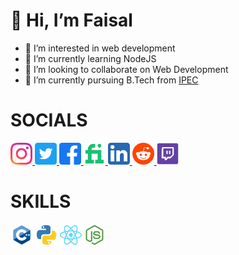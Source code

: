 
# 👋 Hi, I’m Faisal

- 👀 I’m interested in web development
- 🌱 I’m currently learning NodeJS
- 💞️ I’m looking to collaborate on Web Development
- 🔭 I’m currently pursuing B.Tech from [IPEC](https://www.ipec.org.in/)

# SOCIALS

<a href="https://www.instagram.com/faisalsaifii">
    <img src="https://github.com/faisalsaifii/faisalsaifii/blob/main/assets//icons/socials/Instagram.svg?raw=true" height= 35/>
</a>
<a href="https://www.twitter.com/faisalsaifiii">
    <img src="https://github.com/faisalsaifii/faisalsaifii/blob/main/assets/icons/socials/Twitter.svg?raw=true" height= 35/>
</a>
<a href="https://www.facebook.com/FaisalSaifiii/">
    <img src="https://github.com/faisalsaifii/faisalsaifii/blob/main/assets/icons/socials/Facebook.svg?raw=true" height= 35/>
</a>
<a href="https://www.fiverr.com/faisalsaifii">
    <img src="https://github.com/faisalsaifii/faisalsaifii/blob/main/assets/icons/socials/Fiverr.svg?raw=true" height= 35/>
</a>
<a href="https://www.linkedin.com/in/faisal-saifi-91031b1a0/">
    <img src="https://github.com/faisalsaifii/faisalsaifii/blob/main/assets/icons/socials/Linkedin.svg?raw=true" height= 35/>
</a>
<a href="https://www.reddit.com/user/FaisalSaifii">
    <img src="https://github.com/faisalsaifii/faisalsaifii/blob/main/assets/icons/socials/Reddit.svg?raw=true" height= 35/>
</a>
<a href="https://www.twitch.tv/faisalsaifii">
    <img src="https://github.com/faisalsaifii/faisalsaifii/blob/main/assets/icons/socials/Twitch.svg?raw=true" height= 35/>
</a>

# SKILLS

<img src="https://github.com/faisalsaifii/faisalsaifii/blob/main/assets/icons/skills/CPP.svg?raw=true" height= 35/> <img src="https://github.com/faisalsaifii/faisalsaifii/blob/main/assets/icons/skills/Python.svg?raw=true" height= 35/> <img src="https://github.com/faisalsaifii/faisalsaifii/blob/main/assets/icons/skills/React.svg?raw=true" height= 35/> <img src="https://github.com/faisalsaifii/faisalsaifii/blob/main/assets/icons/skills/Nodejs.svg?raw=true" height= 35/>

